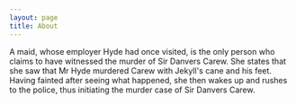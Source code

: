 ```yaml
---
layout: page
title: About
---
```


<p class="message">
A maid, whose employer Hyde had once visited, is the only person who claims to have witnessed the murder of Sir Danvers Carew. She states that she saw that Mr Hyde murdered Carew with Jekyll's cane and his feet. Having fainted after seeing what happened, she then wakes up and rushes to the police, thus initiating the murder case of Sir Danvers Carew.
</p>


